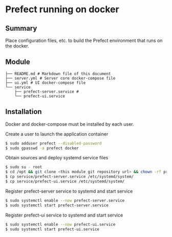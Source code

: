 # Prefect running on docker

## Summary

Place configuration files, etc. to build the Prefect environment that runs on the docker.

## Module

```
├── README.md # Markdown file of this document
├── server.yml # Server core docker-compose file
├── ui.yml # UI docker-compose file
└── service
    ├── prefect-server.service # 
    └── prefect-ui.service
```

## Installation

Docker and docker-compose must be installed by each user.

Create a user to launch the application container

```sh
$ sudo adduser prefect --disabled-password
$ sudo gpasswd -a prefect docker
```

Obtain sources and deploy systemd service files

```sh
$ sudo su - root
$ cd /opt && git clone <this module git repository url> && chown -rf prefect:prefect prefect-service && cd prefect-service
$ cp service/prefect-server.service /etc/systemd/system/
$ cp service/prefect-ui.service /etc/systemd/system/
```

Register prefect-server service to systemd and start service

```sh
$ sudo systemctl enable --now prefect-server.service
$ sudo systemctl start prefect-server.service
```

Register prefect-ui service to systemd and start service

```sh
$ sudo systemctl enable --now prefect-ui.service
$ sudo systemctl start prefect-ui.service
```
